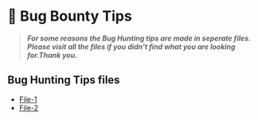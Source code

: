 # 📕 Bug Bounty Tips
> ***For some reasons the Bug Hunting tips are made in seperate files. Please visit all the files if you didn't find what you are looking for.Thank you.***
## Bug Hunting Tips files
- [File-1](tip-file-1.md)
- [File-2](tip-file-2.md)
